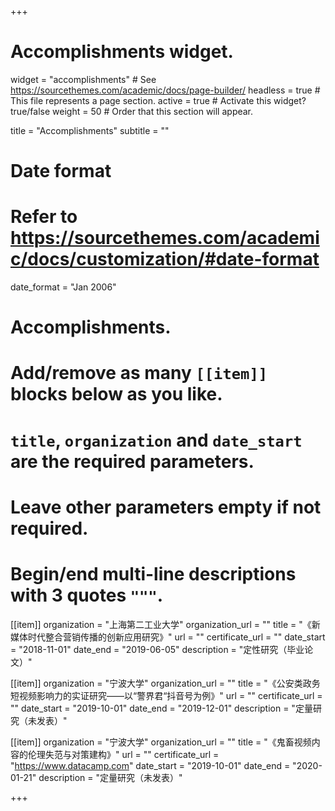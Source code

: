 +++
# Accomplishments widget.
widget = "accomplishments"  # See https://sourcethemes.com/academic/docs/page-builder/
headless = true  # This file represents a page section.
active = true  # Activate this widget? true/false
weight = 50  # Order that this section will appear.

title = "Accomplish&shy;ments"
subtitle = ""

# Date format
#   Refer to https://sourcethemes.com/academic/docs/customization/#date-format
date_format = "Jan 2006"

# Accomplishments.
#   Add/remove as many `[[item]]` blocks below as you like.
#   `title`, `organization` and `date_start` are the required parameters.
#   Leave other parameters empty if not required.
#   Begin/end multi-line descriptions with 3 quotes `"""`.

[[item]]
  organization = "上海第二工业大学"
  organization_url = ""
  title = "《新媒体时代整合营销传播的创新应用研究》"
  url = ""
  certificate_url = ""
  date_start = "2018-11-01"
  date_end = "2019-06-05"
  description = "定性研究（毕业论文）"

[[item]]
  organization = "宁波大学"
  organization_url = ""
  title = "《公安类政务短视频影响力的实证研究——以“警界君“抖音号为例》"
  url = ""
  certificate_url = ""
  date_start = "2019-10-01"
  date_end = "2019-12-01"
  description = "定量研究（未发表）"
  
[[item]]
  organization = "宁波大学"
  organization_url = ""
  title = "《鬼畜视频内容的伦理失范与对策建构》"
  url = ""
  certificate_url = "https://www.datacamp.com"
  date_start = "2019-10-01"
  date_end = "2020-01-21"
  description = "定量研究（未发表）"

+++
